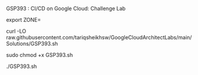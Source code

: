 GSP393 :  CI/CD on Google Cloud: Challenge Lab 

export ZONE=

curl -LO raw.githubusercontent.com/tariqsheikhsw/GoogleCloudArchitectLabs/main/Solutions/GSP393.sh

sudo chmod +x GSP393.sh

./GSP393.sh
